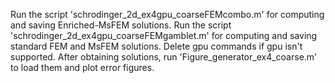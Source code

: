 
Run the script 'schrodinger_2d_ex4gpu_coarseFEMcombo.m' for computing and saving Enriched-MsFEM solutions.
Run the script 'schrodinger_2d_ex4gpu_coarseFEMgamblet.m' for computing and saving standard FEM and MsFEM solutions.
Delete gpu commands if gpu isn't supported.
After obtaining solutions, run 'Figure_generator_ex4_coarse.m' to load them and plot error figures.
